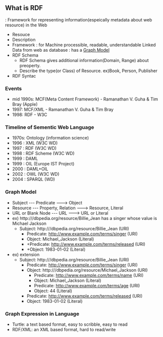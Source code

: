## What is RDF
: Framework for representing information(espeically metadata about web resource) in the Web
  - Resouce
  - Description
  - Framework
: for Machine processible, readable, understandable Linked Data from web as database
: has a [Graph Model](#graph-model)
- RDF Schema
  - RDF Schema gives additional information(Domain, Range) about preoperty.
  - Describe the type(or Class) of Resource. ex)Book, Person, Publisher
- RDF Syntac

### Events
- mid 1990s: MCF(Meta Content Framework) - Ramanathan V. Guha & Tim Bray
(Apple)
- 1997: MCF/XML - Ramanathan V. Guha & Tim Bray
- 1998: RDF - W3C

### Timeline of Sementic Web Language
- 1970s: Ontology (information science)
- 1996 : XML (W3C WD)
- 1997 : RDF (W3C WD)
- 1998 : RDF Scheme (W3C WD)
- 1999 : DAML
- 1999 : OIL (Europe IST Project)
- 2000 : DAML+OIL
- 2002 : OWL (W3C WD)
- 2004 : SPARQL (WD)

### Graph Model
- Subject --- Predicate ---> Object
- Resource --- Property, Relation ---> Resource, Literal
- URL or Blank Node --- URL ---> URL or Literal
- ex) http:///dbpedia.org/resource/Billie_Jean has a singer whose value is Michael Jackson
  - Subject: http:///dbpedia.org/resource/Billie_Jean (URI)
    - Predicate: http://www.example.com/terms/singer (URI)
    - Object: Michael_Jackson (Literal)
    - +Predicate: http://www.example.com/terms/released (URI)
    - +Object: 1983-01-02 (Literal)
- ex) extension
  - Subject: http:///dbpedia.org/resource/Billie_Jean (URI)
    - Predicate: http://www.example.com/terms/singer (URI)
    - Object: http:///dbpedia.org/resource/Michael_Jackson (URI)
      - Predicate: http://www.example.com/terms/name (URI)
      - Object: Michael_Jackson (Literal)
      - Predicate: http://www.example.com/terms/age (URI)
      - Object: 44 (Literal)
    - Predicate: http://www.example.com/terms/released (URI)
    - Object: 1983-01-02 (Literal)
    
### Graph Expression in Language
- Turtle: a text based format, easy to scribble, easy to read
- RDF/XML: an XML based format, hard to read/write
